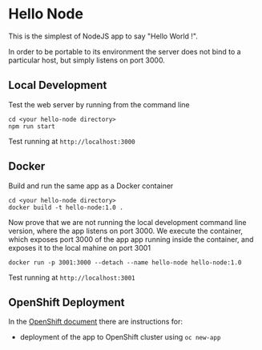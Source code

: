 # Hello Node
This is the simplest of NodeJS app to say "Hello World !".

In order to be portable to its environment the server does not bind to a particular host, but simply listens on port 3000.

## Local Development
Test the web server by running from the command line
```
cd <your hello-node directory>
npm run start
```
Test running at `http://localhost:3000`


## Docker
Build and run the same app as a Docker container
```
cd <your hello-node directory>
docker build -t hello-node:1.0 .
```
Now prove that we are not running the local development command line version, where the app listens on port 3000. We execute the container, which exposes port 3000 of the app app running inside the container, and exposes it to the local mahine on port 3001
```
docker run -p 3001:3000 --detach --name hello-node hello-node:1.0
```
Test running at `http://localhost:3001`


## OpenShift Deployment
In the [OpenShift document](OPENSHIFT2.md) there are instructions for:
- deployment of the app to OpenShift cluster using `oc new-app`

